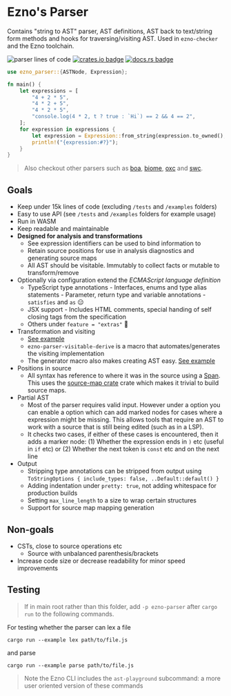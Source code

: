 # Ezno's Parser

Contains "string to AST" parser, AST definitions, AST back to text/string form methods and hooks for traversing/visiting AST. Used in `ezno-checker` and the Ezno toolchain.

![parser lines of code](https://project-information-kaleidawave.val.run/project/ezno-parser/badge)
[![crates.io badge](https://img.shields.io/crates/v/ezno-parser?style=flat-square)](https://crates.io/crates/ezno-parser)
[![docs.rs badge](https://img.shields.io/docsrs/ezno-parser?style=flat-square)](https://docs.rs/ezno-parser/latest)

```rs
use ezno_parser::{ASTNode, Expression};

fn main() {
	let expressions = [
		"4 + 2 * 5",
		"4 * 2 + 5",
		"4 * 2 * 5",
		"console.log(4 * 2, t ? true : `Hi`) == 2 && 4 == 2",
	];
	for expression in expressions {
		let expression = Expression::from_string(expression.to_owned(), Default::default());
		println!("{expression:#?}");
	}
}
```

> Also checkout other parsers such as [boa](https://github.com/boa-dev/boa), [biome](https://github.com/biomejs/biome), [oxc](https://github.com/oxc-project/oxc) and [swc](https://github.com/swc-project/swc).

## Goals

- Keep under 15k lines of code (excluding `/tests` and `/examples` folders)
- Easy to use API (see `/tests` and `/examples` folders for example usage)
- Run in WASM
- Keep readable and maintainable
- **Designed for analysis and transformations**
   	- See expression identifiers can be used to bind information to
   	- Retain source positions for use in analysis diagnostics and generating source maps
   	- All AST should be visitable. Immutably to collect facts or mutable to transform/remove
- Optionally via configuration extend the *ECMAScript language definition*
   	- TypeScript type annotations
      		- Interfaces, enums and type alias statements
      		- Parameter, return type and variable annotations
      		- `satisfies` and `as` 😑
   	- JSX support
      		- Includes HTML comments, special handing of self closing tags from the specification
   	- Others under `feature = "extras"` 👀
- Transformation and visiting
   	- [See example](https://github.com/kaleidawave/ezno/blob/main/parser/tests/visiting.rs)
   	- `ezno-parser-visitable-derive` is a macro that automates/generates the visiting implementation
   	- The generator macro also makes creating AST easy. [See example](https://github.com/kaleidawave/ezno/blob/main/parser/generator/examples/example.rs)
- Positions in source
   	- All syntax has reference to where it was in the source using a [Span](https://docs.rs/ezno-parser/latest/ezno_parser/type.Span.html). This uses the [source-map crate](https://github.com/kaleidawave/source-map) crate which makes it trivial to build source maps.
- Partial AST
   	- Most of the parser requires valid input. However under a option you can enable a option which can add marked nodes for cases where a expression might be missing. This allows tools that require an AST to work with a source that is still being edited (such as in a LSP).
   	- It checks two cases, if either of these cases is encountered, then it adds a marker node: (1) Whether the expression ends in `)` etc (useful in `if` etc) or (2) Whether the next token is `const` etc and on the next line
- Output
   	- Stripping type annotations can be stripped from output using `ToStringOptions { include_types: false, ..Default::default() }`
   	- Adding indentation under `pretty: true`, not adding whitespace for production builds
   	- Setting `max_line_length` to a size to wrap certain structures
   	- Support for source map mapping generation

## Non-goals

- CSTs, close to source operations etc
   	- Source with unbalanced parenthesis/brackets
- Increase code size or decrease readability for minor speed improvements

## Testing

> If in main root rather than this folder, add `-p ezno-parser` after `cargo run` to the following commands.

For testing whether the parser can lex a file

```shell
cargo run --example lex path/to/file.js
```

and parse

```shell
cargo run --example parse path/to/file.js
```

> Note the Ezno CLI includes the `ast-playground` subcommand: a more user oriented version of these commands
